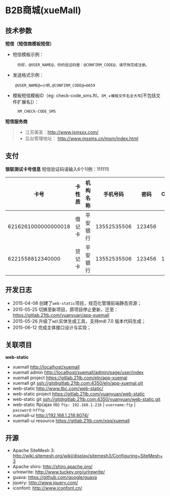 B2B商城(xueMall)
===============

技术参数
-------

**短信（短信商模板短信）**

- 短信模板示例：
	
		你好，@USER_NAME@，你的验证码是：@CONFIRM_CODE@，请尽快完成注册。
		
-  发送格式示例：
	
		@USER_NAME@=小明,@CONFIRM_CODE@=6659
	
- 模板短信模板ID（eg: check-code_sms.ftl，`XM_`+`模板文件名全大写`[不包括文件扩展名]）：
	
		XM_CHECK-CODE_SMS

**短信服务商**

> - 江苏美圣：<http://www.jsmsxx.com/>
> - 后台管理地址： <http://www.mssms.cn/msm/index.html>

支付
----

**银联测试卡号信息** 短信验证码请输入6个1(例：111111)

<table cellpadding="0" cellspacing="0" border="0" style="width:100%">
	<thead>
		<tr>
			<th width="20%">卡号</th>
			<th width="12%">卡性质</th>
			<th width="13%">机构名称</th>
			<th width="12%">手机号码</th>
			<th width="7%">密码</th>
			<th width="5%">CVN2</th>
			<th width="5%">有效期</th>
			<th width="15%">证件号</th>
			<th width="20%">姓名</th>
		</tr>
	</thead>
	<tbody>
		<tr>
			<td>6216261000000000018</td>
			<td>借记卡</td>
			<td>平安银行</td>
			<td>13552535506</td>
			<td>123456</td>
			<td></td>
			<td></td>
			<td>341126197709218366</td>
			<td>全渠道</td>
		</tr>
		<tr>
			<td>6221558812340000</td>
			<td>贷记卡</td>
			<td>平安银行</td>
			<td>13552535506</td>
			<td>123456</td>
			<td>123</td>
			<td>1711</td>
			<td>341126197709218366</td>
			<td>互联网</td>
		</tr>
	</tbody>
</table>


开发日志
-------

- 2015-04-08 创建了`web-static`项目，规范化管理前端静态资源；
- 2015-05-25 切换至新项目，原项目停止更新，迁至：<https://gitlab.21tb.com/yuanyuan/app-xuemall>
- 2015-05-26 升级了`mdl`实体生成工具，支持mdl 7.0 版本代码生成；
- 2015-06-12 完成主体接口设计与实现；

关联项目
-------

**web-static**

- xuemall <http://localhost/xuemall>
- xuemall admin <http://localhost/xuemall/admin/page/user/index>
- xuemall project <https://gitlab.21tb.com/eln/app-xuemal>
- xuemall git <ssh://git@gitlab.21tb.com:4350/eln/app-xuemal.git>
- web-static <http://www.tbc.com/web-static/>
- web-static project <https://gitlab.21tb.com/yuanyuan/web-static>
- web-static git <ssh://git@gitlab.21tb.com:4350/yuanyuan/web-static.git>
- web-static ftp(ajax lib) `ftp: 192.168.1.216` | `username:ftp` | `password:hfftp`
- xuemall-ui  <http://192.168.1.218:8074/>
- xuemall-ui resource <https://gitlab.21tb.com/xqq/xuemall>


开源
----

- Apache SiteMesh 3: <http://wiki.sitemesh.org/wiki/display/sitemesh3/Configuring+SiteMesh+3>
- Apache shiro: <http://shiro.apache.org/>
- urlrewrite: <http://www.tuckey.org/urlrewrite/>
- guava: <https://github.com/google/guava>
- jquery: <http://www.jquery.com/>
- iconfont: <http://www.iconfont.cn/>
